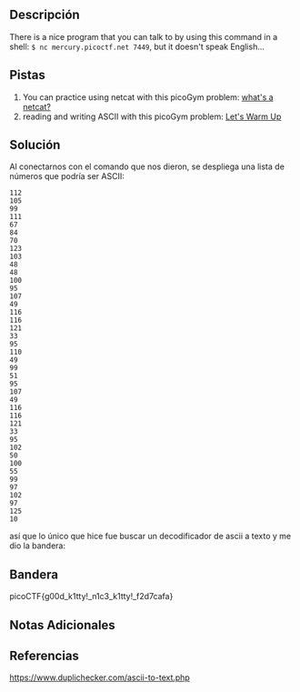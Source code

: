 ## Descripción
There is a nice program that you can talk to by using this command in a shell: `$ nc mercury.picoctf.net 7449`, but it doesn't speak English...

## Pistas 
1. You can practice using netcat with this picoGym problem: [what's a netcat?](https://play.picoctf.org/practice/challenge/34)
2. reading and writing ASCII with this picoGym problem: [Let's Warm Up](https://play.picoctf.org/practice/challenge/22)

## Solución
Al conectarnos con el comando que nos dieron, se despliega una lista de números que podría ser ASCII:
```
112 
105 
99 
111 
67 
84 
70 
123 
103 
48 
48 
100 
95 
107 
49 
116 
116 
121 
33 
95 
110 
49 
99 
51 
95 
107 
49 
116 
116 
121 
33 
95 
102 
50 
100 
55 
99 
97 
102 
97 
125 
10
```
así que lo único que hice fue buscar un decodificador de ascii a texto y me dio la bandera:
## Bandera
picoCTF{g00d_k1tty!_n1c3_k1tty!_f2d7cafa}

## Notas Adicionales

## Referencias
https://www.duplichecker.com/ascii-to-text.php